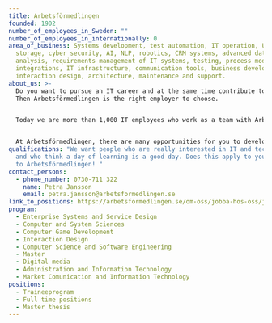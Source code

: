 ```yaml
---
title: Arbetsförmedlingen
founded: 1902
number_of_employees_in_Sweden: ""
number_of_employees_in_internationally: 0
area_of_business: Systems development, test automation, IT operation, UX, data
  storage, cyber security, AI, NLP, robotics, CRM systems, advanced data
  analysis, requirements management of IT systems, testing, process modelling,
  integrations, IT infrastructure, communication tools, business development,
  interaction design, architecture, maintenance and support.
about_us: >-
  Do you want to pursue an IT career and at the same time contribute to society?
  Then Arbetsförmedlingen is the right employer to choose.


  Today we are more than 1,000 IT employees who work as a team with Arbetsförmedlingen's major transformation into a more digitalised authority. With modern technology, we create outstanding digital customer and user experiences for our users.


  At Arbetsförmedlingen, there are many opportunities for you to develop as we need several different IT skills. With us you get to work in an environment where innovation and creativity is encouraged. You become part of an inclusive and permissive culture. Skills development in many exciting and innovative areas is a natural part of your work with us. With flexible working hours and the possibility to work remotely, it will be easier than ever to have a good work-life balance.
qualifications: "We want people who are really interested in IT and technology
  and who think a day of learning is a good day. Does this apply to you? Welcome
  to Arbetsförmedlingen! "
contact_persons:
  - phone_number: 0730-711 322
    name: Petra Jansson
    email: petra.jansson@arbetsformedlingen.se
link_to_positions: https://arbetsformedlingen.se/om-oss/jobba-hos-oss/jobba-med-it-hos-arbetsformedlingen
program:
  - Enterprise Systems and Service Design
  - Computer and System Sciences
  - Computer Game Development
  - Interaction Design
  - Computer Science and Software Engineering
  - Master
  - Digital media
  - Administration and Information Technology
  - Market Comunication and Information Technology
positions:
  - Traineeprogram
  - Full time positions
  - Master thesis
---
```

